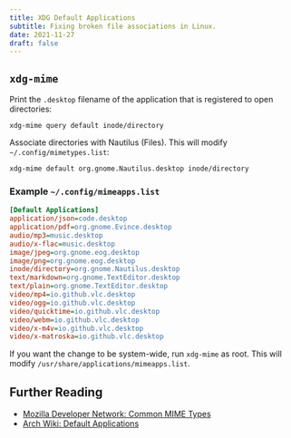 ```yaml
---
title: XDG Default Applications
subtitle: Fixing broken file associations in Linux.
date: 2021-11-27
draft: false
---
```


## `xdg-mime`

Print the `.desktop` filename of the application that is registered to open directories:

```shell
xdg-mime query default inode/directory
```

Associate directories with Nautilus (Files). This will modify `~/.config/mimetypes.list`:

```shell
xdg-mime default org.gnome.Nautilus.desktop inode/directory
```

### Example `~/.config/mimeapps.list`

```ini
[Default Applications]
application/json=code.desktop
application/pdf=org.gnome.Evince.desktop
audio/mp3=music.desktop
audio/x-flac=music.desktop
image/jpeg=org.gnome.eog.desktop
image/png=org.gnome.eog.desktop
inode/directory=org.gnome.Nautilus.desktop
text/markdown=org.gnome.TextEditor.desktop
text/plain=org.gnome.TextEditor.desktop
video/mp4=io.github.vlc.desktop
video/ogg=io.github.vlc.desktop
video/quicktime=io.github.vlc.desktop
video/webm=io.github.vlc.desktop
video/x-m4v=io.github.vlc.desktop
video/x-matroska=io.github.vlc.desktop
```

If you want the change to be system-wide, run `xdg-mime` as root. This will modify `/usr/share/applications/mimeapps.list`.

## Further Reading

* [Mozilla Developer Network: Common MIME Types](https://developer.mozilla.org/en-US/docs/Web/HTTP/Basics_of_HTTP/MIME_types/Common_types)
* [Arch Wiki: Default Applications](https://wiki.archlinux.org/title/default_applications)